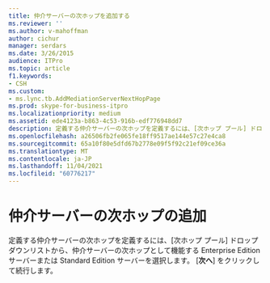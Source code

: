 ```yaml
---
title: 仲介サーバーの次ホップを追加する
ms.reviewer: ''
ms.author: v-mahoffman
author: cichur
manager: serdars
ms.date: 3/26/2015
audience: ITPro
ms.topic: article
f1.keywords:
- CSH
ms.custom:
- ms.lync.tb.AddMediationServerNextHopPage
ms.prod: skype-for-business-itpro
ms.localizationpriority: medium
ms.assetid: ede4123a-b863-4c53-916b-edf776948dd7
description: 定義する仲介サーバーの次ホップを定義するには、[次ホップ プール] ドロップダウン リストから、仲介サーバーの次ホップとして機能する Enterprise Edition サーバーまたは Standard Edition サーバーを選択します。 続行するには、[次へ] をクリックします。
ms.openlocfilehash: a26506fb2fe065fe18ff9517ae144e57c27e4ca8
ms.sourcegitcommit: 65a10f80e5dfd67b2778e09f5f92c21ef09ce36a
ms.translationtype: MT
ms.contentlocale: ja-JP
ms.lasthandoff: 11/04/2021
ms.locfileid: "60776217"
---
```

# <a name="add-mediation-server-nexthop"></a>仲介サーバーの次ホップの追加
 
定義する仲介サーバーの次ホップを定義するには、[次ホップ プール] ドロップダウンリストから、仲介サーバーの次ホップとして機能する Enterprise Edition サーバーまたは Standard Edition サーバーを選択します。 [**次へ**] をクリックして続行します。
  

